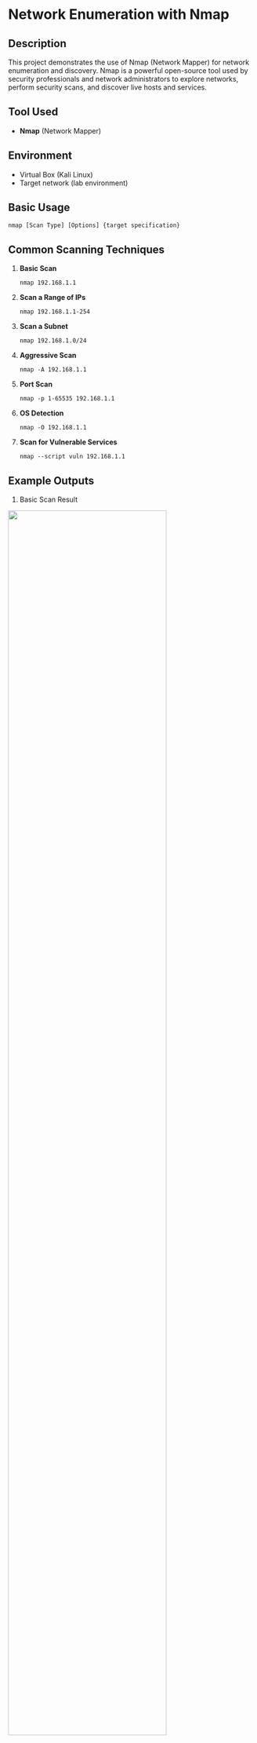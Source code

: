 # Network Enumeration with Nmap

## Description

This project demonstrates the use of Nmap (Network Mapper) for network enumeration and discovery. Nmap is a powerful open-source tool used by security professionals and network administrators to explore networks, perform security scans, and discover live hosts and services.

## Tool Used

- **Nmap** (Network Mapper)

## Environment

- Virtual Box (Kali Linux)
- Target network (lab environment)

## Basic Usage

```
nmap [Scan Type] [Options] {target specification}
```

## Common Scanning Techniques

1. **Basic Scan**
   ```
   nmap 192.168.1.1
   ```

2. **Scan a Range of IPs**
   ```
   nmap 192.168.1.1-254
   ```

3. **Scan a Subnet**
   ```
   nmap 192.168.1.0/24
   ```

4. **Aggressive Scan**
   ```
   nmap -A 192.168.1.1
   ```

5. **Port Scan**
   ```
   nmap -p 1-65535 192.168.1.1
   ```

6. **OS Detection**
   ```
   nmap -O 192.168.1.1
   ```

7. **Scan for Vulnerable Services**
   ```
   nmap --script vuln 192.168.1.1
   ```

## Example Outputs


1. Basic Scan Result
<img src="https://i.imgur.com/jnGKaKy.png" height="80%" width="80%" />
<br />
<br />
2. Port Scan Output
<img src="https://i.imgur.com/W7Q5MCc.png" height="80%" width="80%" />
No OS detected.
<br />
<br />
3. Example OS Detection Result
<img src="https://i.imgur.com/JWrR4Pn.png" height="80%" width="80%" />
This is what an OS detection looks like on a port.

4. Nmap Scan report for devices on a network
<img src="https://i.imgur.com/vpqfPFf.png" height="80%" width="80%" />
Covered Mac Adresses for safety, list of all devices on my home network. 

## Safety and Legal Considerations

- Always obtain explicit permission before scanning networks you do not own or manage.
- Be aware that aggressive scanning can be disruptive and may be detected as malicious activity.
- Use Nmap responsibly and ethically.

## Additional Resources

- [Nmap Official Documentation](https://nmap.org/book/man.html)
- [Nmap Network Scanning Book](https://nmap.org/book/)

## Disclaimer

This tool is for educational purposes only. The user assumes all responsibility for the use of this tool and must comply with all applicable local, state, and federal laws.
